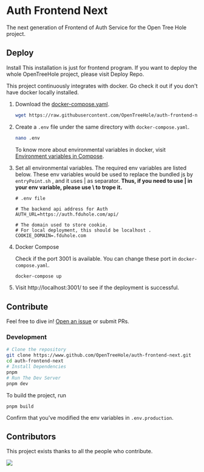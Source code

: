 # Auth Frontend Next

The next generation of Frontend of Auth Service for the Open Tree Hole project.

## Deploy

Install
This installation is just for frontend program. If you want to deploy the whole OpenTreeHole project, please visit Deploy Repo.

This project continuously integrates with docker. Go check it out if you don't have docker locally installed.
1. Download the [docker-compose.yaml](https://github.com/OpenTreeHole/auth-frontend-next/blob/master/docker-compose.yaml).
    ```bash
    wget https://raw.githubusercontent.com/OpenTreeHole/auth-frontend-next/master/docker-compose.yaml
    ```

2. Create a ```.env``` file under the same directory with ```docker-compose.yaml```.
    ```bash
    nano .env
    ```
    
    To know more about environmental variables in docker, visit [Environment variables in Compose](https://docs.docker.com/compose/environment-variables/).

3. Set all environmental variables. The required env variables are listed below.
   These env variables would be used to replace the bundled js by ```entryPoint.sh``` , and it uses  | as separator. **Thus, if you need to use | in your env variable, please use \ to trope it.**
   ```dotenv
   # .env file
   
   # The backend api address for Auth
   AUTH_URL=https://auth.fduhole.com/api/
   
   # The domain used to store cookie.
   # For local deployment, this should be localhost .
   COOKIE_DOMAIN=.fduhole.com
   ```

4. Docker Compose

   Check if the port 3001 is available. 
   You can change these port in ```docker-compose.yaml```.
   ```bash
   docker-compose up
   ```

5. Visit http://localhost:3001/ to see if the deployment is successful.

## Contribute

Feel free to dive in! [Open an issue](https://github.com/OpenTreeHole/auth-frontend-next/issues/new) or submit PRs.

### Development

```bash
# Clone the repository
git clone https://www.github.com/OpenTreeHole/auth-frontend-next.git
cd auth-frontend-next
# Install Dependencies
pnpm
# Run The Dev Server
pnpm dev
```

To build the project, run
```shell
pnpm build
```

Confirm that you've modified the env variables in  `.env.production`.

## Contributors

This project exists thanks to all the people who contribute.

<a href="https://github.com/OpenTreeHole/auth-frontend-next/graphs/contributors">
  <img src="https://contrib.rocks/image?repo=OpenTreeHole/auth-frontend-next" />
</a>
